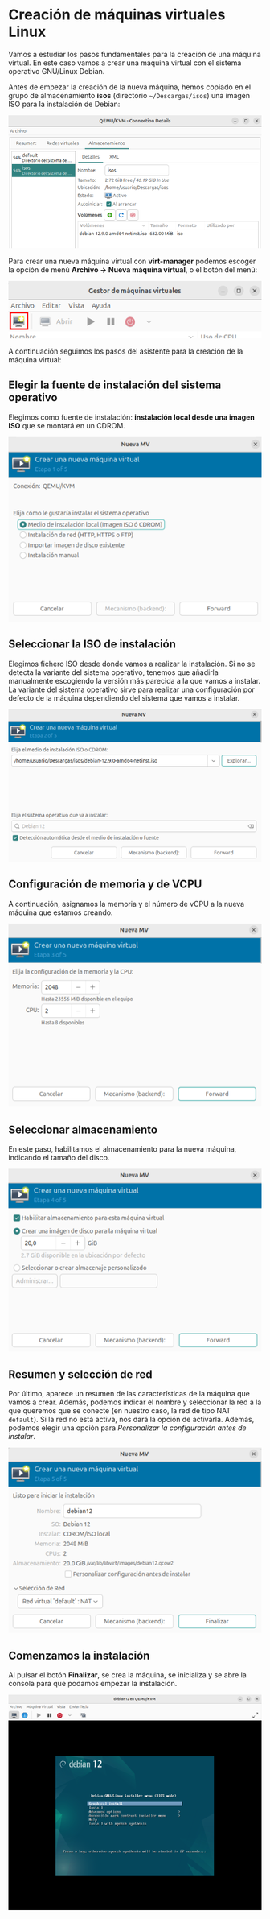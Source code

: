 # Creación de máquinas virtuales Linux

Vamos a estudiar los pasos fundamentales para la creación de una máquina virtual. En este caso vamos a crear una máquina virtual con el sistema operativo GNU/Linux Debian. 

Antes de empezar la creación de la nueva máquina, hemos copiado en el grupo de almacenamiento **isos** (directorio `~/Descargas/isos`) una imagen ISO para la instalación de Debian:

![virt-manager](img/linux1.png)

Para crear una nueva máquina virtual con **virt-manager** podemos escoger la opción de menú **Archivo -> Nueva máquina virtual**, o el botón del menú:

![virt-manager](img/linux2.png)

A continuación seguimos los pasos del asistente para la creación de la máquina virtual:

## Elegir la fuente de instalación del sistema operativo

Elegimos como fuente de instalación: **instalación local desde una imagen ISO** que se montará en un CDROM.

![virt-manager](img/linux3.png)

## Seleccionar la ISO de instalación

Elegimos fichero ISO desde donde vamos a realizar la instalación. Si no se detecta la variante del sistema operativo, tenemos que añadirla manualmente escogiendo la versión más parecida a la que vamos a instalar.
La variante del sistema operativo sirve para realizar una configuración por defecto de la máquina dependiendo del sistema que vamos a instalar.

![virt-manager](img/linux4.png)

## Configuración de memoria y de VCPU

A continuación, asignamos la memoria y el número de vCPU a la nueva máquina que estamos creando.

![virt-manager](img/linux5.png)

## Seleccionar almacenamiento

En este paso, habilitamos el almacenamiento para la nueva máquina, indicando el tamaño del disco.

![virt-manager](img/linux6.png)

## Resumen y selección de red

Por último, aparece un resumen de las características de la máquina que vamos a crear. Además, podemos indicar el nombre y seleccionar la red a la que queremos que se conecte (en nuestro caso, la red de tipo NAT `default`). Si la red no está activa, nos dará la opción de activarla. Además, podemos elegir una opción para *Personalizar la configuración antes de instalar*. 

![virt-manager](img/linux7.png)

## Comenzamos la instalación

Al pulsar el botón **Finalizar**, se crea la máquina, se inicializa y se abre la consola para que podamos empezar la instalación.

![virt-manager](img/linux8.png)

